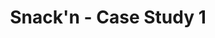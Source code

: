 ---
publishDate: 2023-02-30T00:00:00Z
title: Snack'n - Case Study 1
excerpt: First project of Google's UX/UI Design Specialization.
category: UI-UX
image: ~/assets/images/ui/UI_Project_1.png
tags:
  - user-interface
  - user-experience
  - course
url: https://www.behance.net/gallery/169382737/Snackn-UX-Case-Study
urlIcon: tabler:brand-behance
buttonText: Check out the project
---